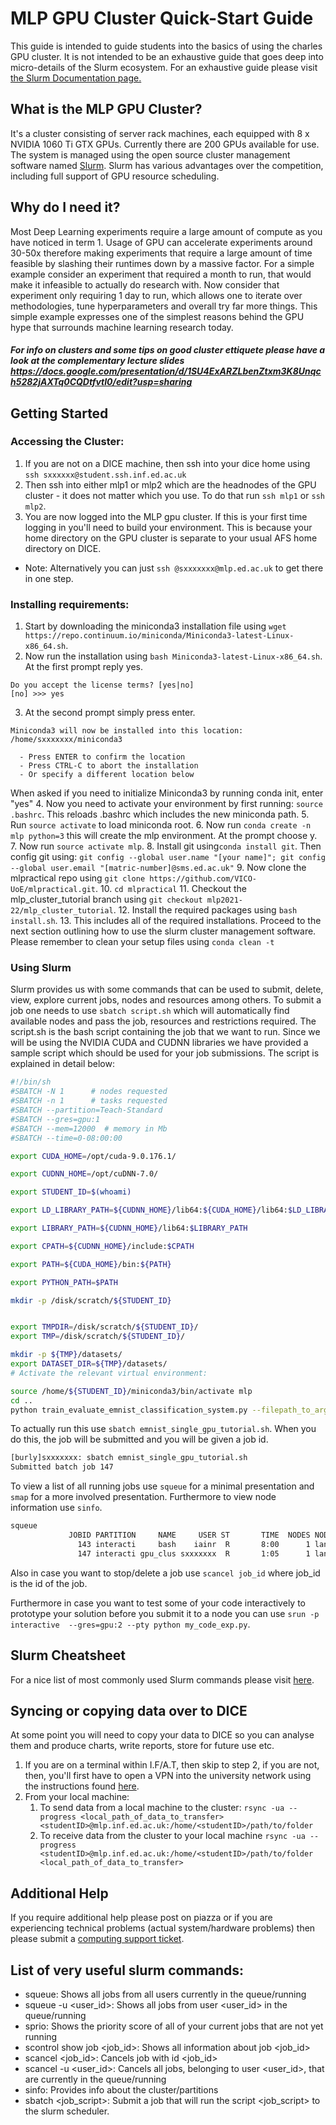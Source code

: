 # MLP GPU Cluster Quick-Start Guide

This guide is intended to guide students into the basics of using the charles GPU cluster. It is not intended to be
an exhaustive guide that goes deep into micro-details of the Slurm ecosystem. For an exhaustive guide please visit 
[the Slurm Documentation page.](https://slurm.schedmd.com/)

## What is the MLP GPU Cluster?
It's a cluster consisting of server rack machines, each equipped with 8 x NVIDIA 1060 Ti GTX GPUs. Currently there are 200 GPUs available for use. The system is managed using the open source cluster management software named
 [Slurm](https://slurm.schedmd.com/overview.html). Slurm has various advantages over the competition, including full 
 support of GPU resource scheduling.
 
## Why do I need it?
Most Deep Learning experiments require a large amount of compute as you have noticed in term 1. Usage of GPU can 
accelerate experiments around 30-50x therefore making experiments that require a large amount of time feasible by 
slashing their runtimes down by a massive factor. For a simple example consider an experiment that required a month to 
run, that would make it infeasible to actually do research with. Now consider that experiment only requiring 1 day to 
run, which allows one to iterate over methodologies, tune hyperparameters and overall try far more things. This simple
example expresses one of the simplest reasons behind the GPU hype that surrounds machine learning research today.

##### For info on clusters and some tips on good cluster ettiquete please have a look at the complementary lecture slides https://docs.google.com/presentation/d/1SU4ExARZLbenZtxm3K8Unqch5282jAXTq0CQDtfvtI0/edit?usp=sharing

## Getting Started

### Accessing the Cluster:
1. If you are not on a DICE machine, then ssh into your dice home using ```ssh sxxxxxx@student.ssh.inf.ed.ac.uk``` 
2. Then ssh into either mlp1 or mlp2 which are the headnodes of the GPU cluster - it does not matter which you use. To do that
 run ```ssh mlp1``` or ```ssh mlp2```.
3. You are now logged into the MLP gpu cluster. If this is your first time logging in you'll need to build your environment.  This is because your home directory on the GPU cluster is separate to your usual AFS home directory on DICE.
- Note: Alternatively you can just ```ssh @sxxxxxxx@mlp.ed.ac.uk``` to get there in one step.

### Installing requirements:
1. Start by downloading the miniconda3 installation file using 
 ```wget https://repo.continuum.io/miniconda/Miniconda3-latest-Linux-x86_64.sh```.
2. Now run the installation using ```bash Miniconda3-latest-Linux-x86_64.sh```. At the first prompt reply yes. 
```
Do you accept the license terms? [yes|no]
[no] >>> yes
```
3. At the second prompt simply press enter.
```
Miniconda3 will now be installed into this location:
/home/sxxxxxxx/miniconda3

  - Press ENTER to confirm the location
  - Press CTRL-C to abort the installation
  - Or specify a different location below
```
When asked if you need to initialize Miniconda3 by running conda init, enter "yes"
4. Now you need to activate your environment by first running:
```source .bashrc```.
This reloads .bashrc which includes the new miniconda path.
5. Run ```source activate``` to load miniconda root.
6. Now run ```conda create -n mlp python=3``` this will create the mlp environment. At the prompt choose y.
7. Now run ```source activate mlp```.
8. Install git using```conda install git```. Then config git using: 
```git config --global user.name "[your name]"; git config --global user.email "[matric-number]@sms.ed.ac.uk"```
9. Now clone the mlpractical repo using ```git clone https://github.com/VICO-UoE/mlpractical.git```.
10. ```cd mlpractical```
11. Checkout the mlp_cluster_tutorial branch using ```git checkout mlp2021-22/mlp_cluster_tutorial```.
12. Install the required packages using ```bash install.sh```.
13. This includes all of the required installations. Proceed to the next section outlining how to use the slurm cluster
 management software. Please remember to clean your setup files using ```conda clean -t```
 
### Using Slurm
Slurm provides us with some commands that can be used to submit, delete, view, explore current jobs, nodes and resources among others.
To submit a job one needs to use ```sbatch script.sh``` which will automatically find available nodes and pass the job,
 resources and restrictions required. The script.sh is the bash script containing the job that we want to run. Since we will be using the NVIDIA CUDA and CUDNN libraries 
 we have provided a sample script which should be used for your job submissions. The script is explained in detail below:
 
```bash
#!/bin/sh
#SBATCH -N 1	  # nodes requested
#SBATCH -n 1	  # tasks requested
#SBATCH --partition=Teach-Standard
#SBATCH --gres=gpu:1
#SBATCH --mem=12000  # memory in Mb
#SBATCH --time=0-08:00:00

export CUDA_HOME=/opt/cuda-9.0.176.1/

export CUDNN_HOME=/opt/cuDNN-7.0/

export STUDENT_ID=$(whoami)

export LD_LIBRARY_PATH=${CUDNN_HOME}/lib64:${CUDA_HOME}/lib64:$LD_LIBRARY_PATH

export LIBRARY_PATH=${CUDNN_HOME}/lib64:$LIBRARY_PATH

export CPATH=${CUDNN_HOME}/include:$CPATH

export PATH=${CUDA_HOME}/bin:${PATH}

export PYTHON_PATH=$PATH

mkdir -p /disk/scratch/${STUDENT_ID}


export TMPDIR=/disk/scratch/${STUDENT_ID}/
export TMP=/disk/scratch/${STUDENT_ID}/

mkdir -p ${TMP}/datasets/
export DATASET_DIR=${TMP}/datasets/
# Activate the relevant virtual environment:

source /home/${STUDENT_ID}/miniconda3/bin/activate mlp
cd ..
python train_evaluate_emnist_classification_system.py --filepath_to_arguments_json_file experiment_configs/emnist_tutorial_config.json
```

To actually run this use ```sbatch emnist_single_gpu_tutorial.sh```. When you do this, the job will be submitted and you will be given a job id.
```bash
[burly]sxxxxxxx: sbatch emnist_single_gpu_tutorial.sh 
Submitted batch job 147

```

To view a list of all running jobs use ```squeue``` for a minimal presentation and ```smap``` for a more involved presentation. Furthermore to view node information use ```sinfo```.
```bash
squeue
             JOBID PARTITION     NAME     USER ST       TIME  NODES NODELIST(REASON)
               143 interacti     bash    iainr  R       8:00      1 landonia05
               147 interacti gpu_clus sxxxxxxx  R       1:05      1 landonia02

```
Also in case you want to stop/delete a job use ```scancel job_id``` where job_id is the id of the job.

Furthermore in case you want to test some of your code interactively to prototype your solution before you submit it to
 a node you can use ```srun -p interactive  --gres=gpu:2 --pty python my_code_exp.py```.

## Slurm Cheatsheet
For a nice list of most commonly used Slurm commands please visit [here](https://bitsanddragons.wordpress.com/2017/04/12/slurm-user-cheatsheet/).

## Syncing or copying data over to DICE

At some point you will need to copy your data to DICE so you can analyse them and produce charts, write reports, store for future use etc.
1. If you are on a terminal within I.F/A.T, then skip to step 2, if you are not, then, you'll first have to open a VPN into the university network using the instructions found [here](http://computing.help.inf.ed.ac.uk/openvpn).
2. From your local machine:
    1. To send data from a local machine to the cluster: ```rsync -ua --progress <local_path_of_data_to_transfer> <studentID>@mlp.inf.ed.ac.uk:/home/<studentID>/path/to/folder```
    2. To receive data from the cluster to your local machine ```rsync -ua --progress <studentID>@mlp.inf.ed.ac.uk:/home/<studentID>/path/to/folder <local_path_of_data_to_transfer> ```

## Additional Help

If you require additional help please post on piazza or if you are experiencing technical problems (actual system/hardware problems) then please submit a [computing support ticket](https://www.inf.ed.ac.uk/systems/support/form/).

## List of very useful slurm commands:
- squeue: Shows all jobs from all users currently in the queue/running
- squeue -u <user_id>: Shows all jobs from user <user_id> in the queue/running 
- sprio: Shows the priority score of all of your current jobs that are not yet running
- scontrol show job <job_id>: Shows all information about job <job_id>
- scancel <job_id>: Cancels job with id <job_id>
- scancel -u <user_id>: Cancels all jobs, belonging to user <user_id>, that are currently in the queue/running
- sinfo: Provides info about the cluster/partitions
- sbatch <job_script>: Submit a job that will run the script <job_script> to the slurm scheduler.
